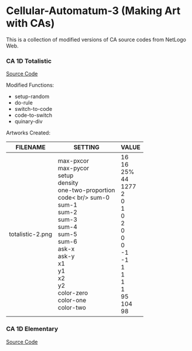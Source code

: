 # Cellular-Automatum-3 (Making Art with CAs)

This is a collection of modified versions of CA source codes from NetLogo Web. 

### CA 1D Totalistic
[Source Code](http://www.netlogoweb.org/launch#http://www.netlogoweb.org/assets/modelslib/Sample%20Models/Computer%20Science/Cellular%20Automata/CA%201D%20Totalistic.nlogo)

Modified Functions: 
- setup-random
- do-rule
- switch-to-code
- code-to-switch
- quinary-div

Artworks Created:

|        FILENAME        |        SETTING         |        VALUE        |
|------------------------|------------------------|---------------------|
|     totalistic-2.png               | max-pxcor <br/> max-pycor <br/> setup <br/> density <br/> one-two-proportion <br/> code< br/> sum-0 <br/> sum-1 <br/> sum-2 <br/> sum-3 <br/> sum-4 <br/> sum-5 <br/> sum-6 <br/> ask-x <br/> ask-y <br/> x1 <br/> y1 <br/> x2 <br/> y2 <br/> color-zero <br/> color-one <br/> color-two |                     16 <br/> 16 <br/> 25% <br/> 44 <br/> 1277 <br/> 2 <br/> 0 <br/> 1 <br/> 0 <br/> 2 <br/> 0 <br/> 0 <br/> 0 <br/> -1 <br/> -1 <br/> 1 <br/> 1 <br/> 1 <br/> 1 <br/> 95 <br/> 104 <br/> 98               |



      

### CA 1D Elementary
[Source Code](http://www.netlogoweb.org/launch#http://www.netlogoweb.org/assets/modelslib/Sample%20Models/Computer%20Science/Cellular%20Automata/CA%201D%20Elementary.nlogo)
